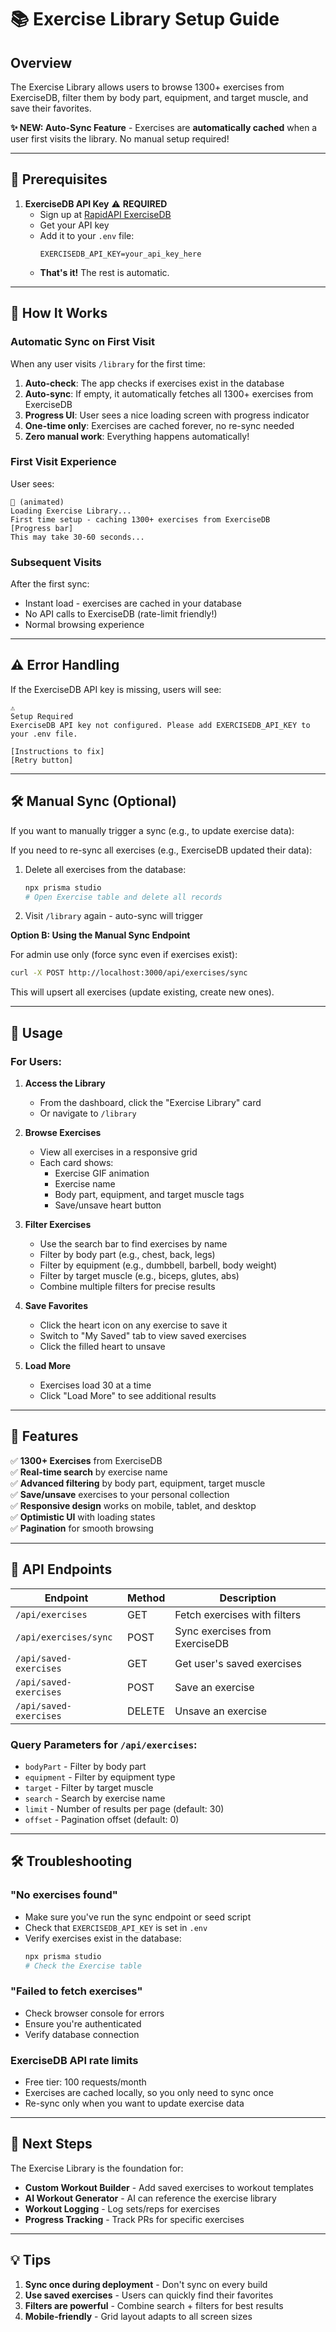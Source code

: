 # 📚 Exercise Library Setup Guide

## Overview
The Exercise Library allows users to browse 1300+ exercises from ExerciseDB, filter them by body part, equipment, and target muscle, and save their favorites.

**✨ NEW: Auto-Sync Feature** - Exercises are **automatically cached** when a user first visits the library. No manual setup required!

---

## 🔑 Prerequisites

1. **ExerciseDB API Key** ⚠️ **REQUIRED**
   - Sign up at [RapidAPI ExerciseDB](https://rapidapi.com/justin-WFnsXH_t6/api/exercisedb)
   - Get your API key
   - Add it to your `.env` file:
     ```env
     EXERCISEDB_API_KEY=your_api_key_here
     ```
   - **That's it!** The rest is automatic.

---

## 🚀 How It Works

### Automatic Sync on First Visit

When any user visits `/library` for the first time:

1. **Auto-check**: The app checks if exercises exist in the database
2. **Auto-sync**: If empty, it automatically fetches all 1300+ exercises from ExerciseDB
3. **Progress UI**: User sees a nice loading screen with progress indicator
4. **One-time only**: Exercises are cached forever, no re-sync needed
5. **Zero manual work**: Everything happens automatically!

### First Visit Experience

User sees:
```
💪 (animated)
Loading Exercise Library...
First time setup - caching 1300+ exercises from ExerciseDB
[Progress bar]
This may take 30-60 seconds...
```

### Subsequent Visits

After the first sync:
- Instant load - exercises are cached in your database
- No API calls to ExerciseDB (rate-limit friendly!)
- Normal browsing experience

---

## ⚠️ Error Handling

If the ExerciseDB API key is missing, users will see:

```
⚠️
Setup Required
ExerciseDB API key not configured. Please add EXERCISEDB_API_KEY to your .env file.

[Instructions to fix]
[Retry button]
```

---

## 🛠️ Manual Sync (Optional)

If you want to manually trigger a sync (e.g., to update exercise data):

If you need to re-sync all exercises (e.g., ExerciseDB updated their data):

1. Delete all exercises from the database:
   ```bash
   npx prisma studio
   # Open Exercise table and delete all records
   ```

2. Visit `/library` again - auto-sync will trigger

**Option B: Using the Manual Sync Endpoint**

For admin use only (force sync even if exercises exist):

```bash
curl -X POST http://localhost:3000/api/exercises/sync
```

This will upsert all exercises (update existing, create new ones).

---

## 📖 Usage

### For Users:

1. **Access the Library**
   - From the dashboard, click the "Exercise Library" card
   - Or navigate to `/library`

2. **Browse Exercises**
   - View all exercises in a responsive grid
   - Each card shows:
     - Exercise GIF animation
     - Exercise name
     - Body part, equipment, and target muscle tags
     - Save/unsave heart button

3. **Filter Exercises**
   - Use the search bar to find exercises by name
   - Filter by body part (e.g., chest, back, legs)
   - Filter by equipment (e.g., dumbbell, barbell, body weight)
   - Filter by target muscle (e.g., biceps, glutes, abs)
   - Combine multiple filters for precise results

4. **Save Favorites**
   - Click the heart icon on any exercise to save it
   - Switch to "My Saved" tab to view saved exercises
   - Click the filled heart to unsave

5. **Load More**
   - Exercises load 30 at a time
   - Click "Load More" to see additional results

---

## 🎨 Features

✅ **1300+ Exercises** from ExerciseDB  
✅ **Real-time search** by exercise name  
✅ **Advanced filtering** by body part, equipment, target muscle  
✅ **Save/unsave** exercises to your personal collection  
✅ **Responsive design** works on mobile, tablet, and desktop  
✅ **Optimistic UI** with loading states  
✅ **Pagination** for smooth browsing  

---

## 🔧 API Endpoints

| Endpoint | Method | Description |
|----------|--------|-------------|
| `/api/exercises` | GET | Fetch exercises with filters |
| `/api/exercises/sync` | POST | Sync exercises from ExerciseDB |
| `/api/saved-exercises` | GET | Get user's saved exercises |
| `/api/saved-exercises` | POST | Save an exercise |
| `/api/saved-exercises` | DELETE | Unsave an exercise |

### Query Parameters for `/api/exercises`:

- `bodyPart` - Filter by body part
- `equipment` - Filter by equipment type
- `target` - Filter by target muscle
- `search` - Search by exercise name
- `limit` - Number of results per page (default: 30)
- `offset` - Pagination offset (default: 0)

---

## 🛠️ Troubleshooting

### "No exercises found"
- Make sure you've run the sync endpoint or seed script
- Check that `EXERCISEDB_API_KEY` is set in `.env`
- Verify exercises exist in the database:
  ```bash
  npx prisma studio
  # Check the Exercise table
  ```

### "Failed to fetch exercises"
- Check browser console for errors
- Ensure you're authenticated
- Verify database connection

### ExerciseDB API rate limits
- Free tier: 100 requests/month
- Exercises are cached locally, so you only need to sync once
- Re-sync only when you want to update exercise data

---

## 🚀 Next Steps

The Exercise Library is the foundation for:
- **Custom Workout Builder** - Add saved exercises to workout templates
- **AI Workout Generator** - AI can reference the exercise library
- **Workout Logging** - Log sets/reps for exercises
- **Progress Tracking** - Track PRs for specific exercises

---

## 💡 Tips

1. **Sync once during deployment** - Don't sync on every build
2. **Use saved exercises** - Users can quickly find their favorites
3. **Filters are powerful** - Combine search + filters for best results
4. **Mobile-friendly** - Grid layout adapts to all screen sizes

